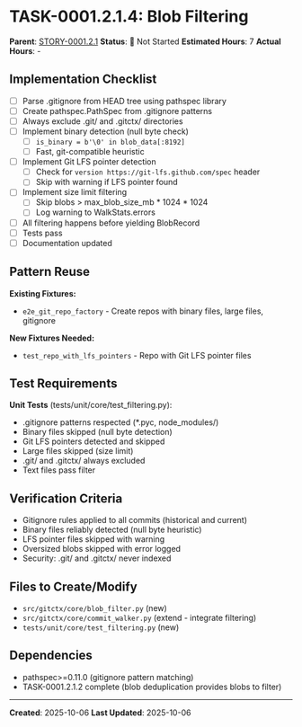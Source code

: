 # TASK-0001.2.1.4: Blob Filtering

**Parent**: [STORY-0001.2.1](README.md)
**Status**: 🔵 Not Started
**Estimated Hours**: 7
**Actual Hours**: -

## Implementation Checklist

- [ ] Parse .gitignore from HEAD tree using pathspec library
- [ ] Create pathspec.PathSpec from .gitignore patterns
- [ ] Always exclude .git/ and .gitctx/ directories
- [ ] Implement binary detection (null byte check)
  - [ ] `is_binary = b'\0' in blob_data[:8192]`
  - [ ] Fast, git-compatible heuristic
- [ ] Implement Git LFS pointer detection
  - [ ] Check for `version https://git-lfs.github.com/spec` header
  - [ ] Skip with warning if LFS pointer found
- [ ] Implement size limit filtering
  - [ ] Skip blobs > max_blob_size_mb * 1024 * 1024
  - [ ] Log warning to WalkStats.errors
- [ ] All filtering happens before yielding BlobRecord
- [ ] Tests pass
- [ ] Documentation updated

## Pattern Reuse

**Existing Fixtures:**
- `e2e_git_repo_factory` - Create repos with binary files, large files, gitignore

**New Fixtures Needed:**
- `test_repo_with_lfs_pointers` - Repo with Git LFS pointer files

## Test Requirements

**Unit Tests** (tests/unit/core/test_filtering.py):
- .gitignore patterns respected (*.pyc, node_modules/)
- Binary files skipped (null byte detection)
- Git LFS pointers detected and skipped
- Large files skipped (size limit)
- .git/ and .gitctx/ always excluded
- Text files pass filter

## Verification Criteria

- Gitignore rules applied to all commits (historical and current)
- Binary files reliably detected (null byte heuristic)
- LFS pointer files skipped with warning
- Oversized blobs skipped with error logged
- Security: .git/ and .gitctx/ never indexed

## Files to Create/Modify

- `src/gitctx/core/blob_filter.py` (new)
- `src/gitctx/core/commit_walker.py` (extend - integrate filtering)
- `tests/unit/core/test_filtering.py` (new)

## Dependencies

- pathspec>=0.11.0 (gitignore pattern matching)
- TASK-0001.2.1.2 complete (blob deduplication provides blobs to filter)

---

**Created**: 2025-10-06
**Last Updated**: 2025-10-06
